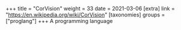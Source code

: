 +++
title = "CorVision"
weight = 33
date = 2021-03-06
[extra]
link = "https://en.wikipedia.org/wiki/CorVision"
[taxonomies]
groups = ["proglang"]
+++
A programming language

